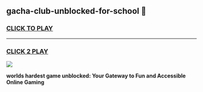 
## gacha-club-unblocked-for-school 👋
<h3>
<a href="https://premium.freeplayer.one?title=gacha-club-unblocked-for-school&ref=14F">CLICK TO PLAY</a></h3>
<hr>

<h3>
<a href="https://premium.freeplayer.one?title=gacha-club-unblocked-for-school&ref=14F">CLICK 2 PLAY</a>
  
</h3>

<a href="https://premium.freeplayer.one?title=gacha-club-unblocked-for-school&ref=12F/"><img src="https://clearcache.store/games.png"></a>


**worlds hardest game unblocked: Your Gateway to Fun and Accessible Online Gaming**
